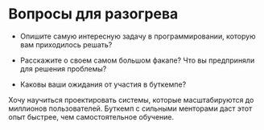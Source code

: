 # Вопросы для разогрева
- Опишите самую интересную задачу в программировании, которую вам приходилось решать?



- Расскажите о своем самом большом факапе? Что вы предприняли для решения проблемы?



- Каковы ваши ожидания от участия в буткемпе?

Хочу научиться проектировать системы, которые масштабируются до миллионов пользователей. 
Буткемп с сильными менторами даст этот опыт быстрее, чем самостоятельное обучение.
